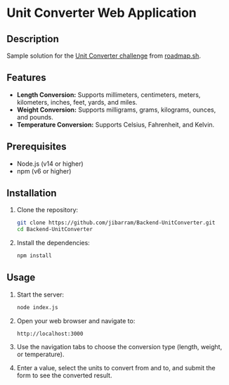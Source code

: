 # Unit Converter Web Application

## Description
Sample solution for the [Unit Converter challenge](https://roadmap.sh/projects/unit-converter) from [roadmap.sh](https://roadmap.sh).

## Features
- **Length Conversion:** Supports millimeters, centimeters, meters, kilometers, inches, feet, yards, and miles.
- **Weight Conversion:** Supports milligrams, grams, kilograms, ounces, and pounds.
- **Temperature Conversion:** Supports Celsius, Fahrenheit, and Kelvin.

## Prerequisites
- Node.js (v14 or higher)
- npm (v6 or higher)

## Installation
1. Clone the repository:
   ```bash
   git clone https://github.com/jibarram/Backend-UnitConverter.git
   cd Backend-UnitConverter
   ```

2. Install the dependencies:
   ```bash
   npm install
   ```

## Usage
1. Start the server:
   ```bash
   node index.js
   ```

2. Open your web browser and navigate to:
   ```
   http://localhost:3000
   ```

3. Use the navigation tabs to choose the conversion type (length, weight, or temperature).

4. Enter a value, select the units to convert from and to, and submit the form to see the converted result.
